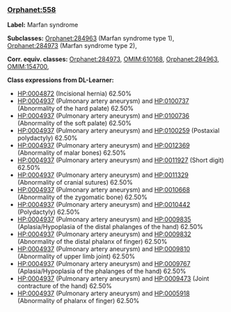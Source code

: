 
### [Orphanet:558](http://www.orpha.net/ORDO/Orphanet_558)
**Label:** Marfan syndrome

**Subclasses:** [Orphanet:284963](http://www.orpha.net/ORDO/Orphanet_284963) (Marfan syndrome type 1), [Orphanet:284973](http://www.orpha.net/ORDO/Orphanet_284973) (Marfan syndrome type 2), 

**Corr. equiv. classes:** [Orphanet:284973](http://www.orpha.net/ORDO/Orphanet_284973), [OMIM:610168](http://purl.obolibrary.org/obo/OMIM_610168), [Orphanet:284963](http://www.orpha.net/ORDO/Orphanet_284963), [OMIM:154700](http://purl.obolibrary.org/obo/OMIM_154700), 

**Class expressions from DL-Learner:**

- [HP:0004872](http://purl.obolibrary.org/obo/HP_0004872) (Incisional hernia) 62.50%
- [HP:0004937](http://purl.obolibrary.org/obo/HP_0004937) (Pulmonary artery aneurysm) and [HP:0100737](http://purl.obolibrary.org/obo/HP_0100737) (Abnormality of the hard palate) 62.50%
- [HP:0004937](http://purl.obolibrary.org/obo/HP_0004937) (Pulmonary artery aneurysm) and [HP:0100736](http://purl.obolibrary.org/obo/HP_0100736) (Abnormality of the soft palate) 62.50%
- [HP:0004937](http://purl.obolibrary.org/obo/HP_0004937) (Pulmonary artery aneurysm) and [HP:0100259](http://purl.obolibrary.org/obo/HP_0100259) (Postaxial polydactyly) 62.50%
- [HP:0004937](http://purl.obolibrary.org/obo/HP_0004937) (Pulmonary artery aneurysm) and [HP:0012369](http://purl.obolibrary.org/obo/HP_0012369) (Abnormality of malar bones) 62.50%
- [HP:0004937](http://purl.obolibrary.org/obo/HP_0004937) (Pulmonary artery aneurysm) and [HP:0011927](http://purl.obolibrary.org/obo/HP_0011927) (Short digit) 62.50%
- [HP:0004937](http://purl.obolibrary.org/obo/HP_0004937) (Pulmonary artery aneurysm) and [HP:0011329](http://purl.obolibrary.org/obo/HP_0011329) (Abnormality of cranial sutures) 62.50%
- [HP:0004937](http://purl.obolibrary.org/obo/HP_0004937) (Pulmonary artery aneurysm) and [HP:0010668](http://purl.obolibrary.org/obo/HP_0010668) (Abnormality of the zygomatic bone) 62.50%
- [HP:0004937](http://purl.obolibrary.org/obo/HP_0004937) (Pulmonary artery aneurysm) and [HP:0010442](http://purl.obolibrary.org/obo/HP_0010442) (Polydactyly) 62.50%
- [HP:0004937](http://purl.obolibrary.org/obo/HP_0004937) (Pulmonary artery aneurysm) and [HP:0009835](http://purl.obolibrary.org/obo/HP_0009835) (Aplasia/Hypoplasia of the distal phalanges of the hand) 62.50%
- [HP:0004937](http://purl.obolibrary.org/obo/HP_0004937) (Pulmonary artery aneurysm) and [HP:0009832](http://purl.obolibrary.org/obo/HP_0009832) (Abnormality of the distal phalanx of finger) 62.50%
- [HP:0004937](http://purl.obolibrary.org/obo/HP_0004937) (Pulmonary artery aneurysm) and [HP:0009810](http://purl.obolibrary.org/obo/HP_0009810) (Abnormality of upper limb joint) 62.50%
- [HP:0004937](http://purl.obolibrary.org/obo/HP_0004937) (Pulmonary artery aneurysm) and [HP:0009767](http://purl.obolibrary.org/obo/HP_0009767) (Aplasia/Hypoplasia of the phalanges of the hand) 62.50%
- [HP:0004937](http://purl.obolibrary.org/obo/HP_0004937) (Pulmonary artery aneurysm) and [HP:0009473](http://purl.obolibrary.org/obo/HP_0009473) (Joint contracture of the hand) 62.50%
- [HP:0004937](http://purl.obolibrary.org/obo/HP_0004937) (Pulmonary artery aneurysm) and [HP:0005918](http://purl.obolibrary.org/obo/HP_0005918) (Abnormality of phalanx of finger) 62.50%


